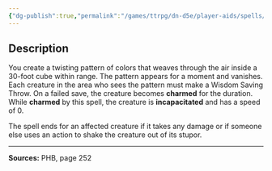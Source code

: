 ```yaml
---
{"dg-publish":true,"permalink":"/games/ttrpg/dn-d5e/player-aids/spells/level-3/hypnotic-pattern/","tags":["TTRPG/DND/5e","somatic","material","concentration","Spell"],"noteIcon":""}
---
```



## Description
You create a twisting pattern of colors that weaves through the air inside a 30-foot cube within range.
The pattern appears for a moment and vanishes.
Each creature in the area who sees the pattern must make a Wisdom Saving Throw.
On a failed save, the creature becomes **charmed** for the duration.
While **charmed** by this spell, the creature is **incapacitated** and has a speed of 0.

The spell ends for an affected creature if it takes any damage or if someone else uses an action to shake the creature out of its stupor.

---

**Sources:** PHB, page 252
